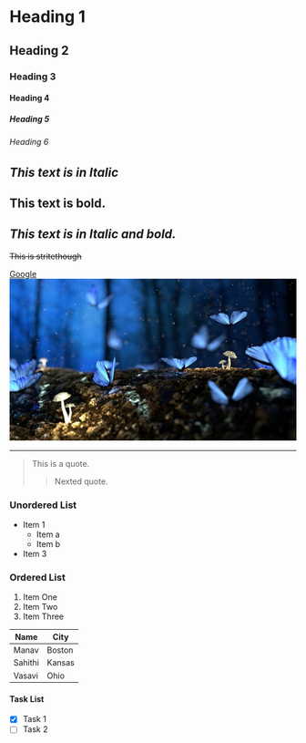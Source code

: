 # Heading 1
## Heading 2
### Heading 3
#### Heading 4
##### Heading 5
###### Heading 6


*This text is in Italic*
---
**This text is bold.**
---
***This text is in Italic and bold.***
---
~~This is stritethough~~

[Google](www.google.com)   
![Nature](butterfly-image.jpeg) 

---

>This is a quote.
>> Nexted quote.

### Unordered List
- Item 1
  - Item a
  - Item b
- Item 3


### Ordered List
1. Item One
2. Item Two
3. Item Three

| Name | City |
|------|------|
| Manav|Boston|
|Sahithi|Kansas|
|Vasavi|Ohio|

#### Task List
- [x] Task 1
- [ ] Task 2
